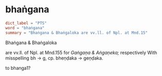 # bhaṅgana

``` toml
dict_label = "PTS"
word = "bhaṅgana"
summary = "Bhaṅgana & Bhaṅgaloka are vv.ll. of Npl. at Mnd.15"
```

Bhaṅgana & Bhaṅgaloka

are vv.ll. of Npl. at Mnd.155 for *Gaṅgaṇa & Aṅgaṇeka;* respectively With misspelling bh → g, cp. bheṇḍaka → geṇḍaka.

to bhanga1?

